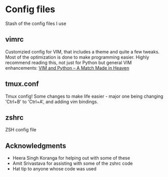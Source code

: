 # Config files

Stash of the config files I use

## vimrc

Customzied config for VIM, that includes a theme and quite a few tweaks. Most of the optimization is done to make programming easier.
Highly recommend reading this, not just for Python but general VIM enhancements: [VIM and Python – A Match Made in Heaven](https://realpython.com/vim-and-python-a-match-made-in-heaven/#nix-linux)

## tmux.conf

Tmux config! Some changes to make life easier - major one being changing 'Ctrl+B' to 'Ctrl+A', and adding vim bindings.

## zshrc
 
ZSH config file

## Acknowledgments

* Heera Singh Koranga for helping out with some of these
* Amit Srivastava for assisting with some of the zshrc code
* Hat tip to anyone whose code was used

